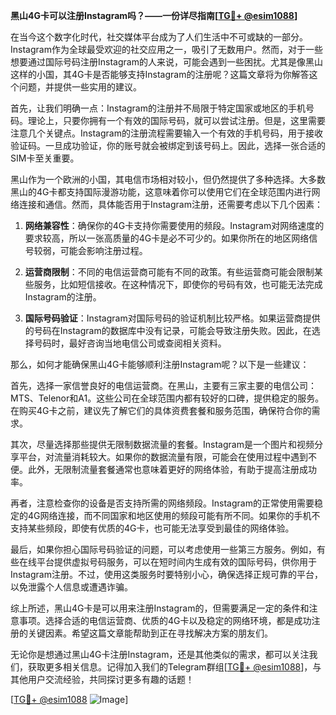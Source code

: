 **黑山4G卡可以注册Instagram吗？——一份详尽指南[[TG💪+ @esim1088](https://t.me/s/esim1088)]**

在当今这个数字化时代，社交媒体平台成为了人们生活中不可或缺的一部分。Instagram作为全球最受欢迎的社交应用之一，吸引了无数用户。然而，对于一些想要通过国际号码注册Instagram的人来说，可能会遇到一些困扰。尤其是像黑山这样的小国，其4G卡是否能够支持Instagram的注册呢？这篇文章将为你解答这个问题，并提供一些实用的建议。

首先，让我们明确一点：Instagram的注册并不局限于特定国家或地区的手机号码。理论上，只要你拥有一个有效的国际号码，就可以尝试注册。但是，这里需要注意几个关键点。Instagram的注册流程需要输入一个有效的手机号码，用于接收验证码。一旦成功验证，你的账号就会被绑定到该号码上。因此，选择一张合适的SIM卡至关重要。

黑山作为一个欧洲的小国，其电信市场相对较小，但仍然提供了多种选择。大多数黑山的4G卡都支持国际漫游功能，这意味着你可以使用它们在全球范围内进行网络连接和通信。然而，具体能否用于Instagram注册，还需要考虑以下几个因素：

1. **网络兼容性**：确保你的4G卡支持你需要使用的频段。Instagram对网络速度的要求较高，所以一张高质量的4G卡是必不可少的。如果你所在的地区网络信号较弱，可能会影响注册过程。

2. **运营商限制**：不同的电信运营商可能有不同的政策。有些运营商可能会限制某些服务，比如短信接收。在这种情况下，即使你的号码有效，也可能无法完成Instagram的注册。

3. **国际号码验证**：Instagram对国际号码的验证机制比较严格。如果运营商提供的号码在Instagram的数据库中没有记录，可能会导致注册失败。因此，在选择号码时，最好咨询当地电信公司或查阅相关资料。

那么，如何才能确保黑山4G卡能够顺利注册Instagram呢？以下是一些建议：

首先，选择一家信誉良好的电信运营商。在黑山，主要有三家主要的电信公司：MTS、Telenor和A1。这些公司在全球范围内都有较好的口碑，提供稳定的服务。在购买4G卡之前，建议先了解它们的具体资费套餐和服务范围，确保符合你的需求。

其次，尽量选择那些提供无限制数据流量的套餐。Instagram是一个图片和视频分享平台，对流量消耗较大。如果你的数据流量有限，可能会在使用过程中遇到不便。此外，无限制流量套餐通常也意味着更好的网络体验，有助于提高注册成功率。

再者，注意检查你的设备是否支持所需的网络频段。Instagram的正常使用需要稳定的4G网络连接，而不同国家和地区使用的频段可能有所不同。如果你的手机不支持某些频段，即使有优质的4G卡，也可能无法享受到最佳的网络体验。

最后，如果你担心国际号码验证的问题，可以考虑使用一些第三方服务。例如，有些在线平台提供虚拟号码服务，可以在短时间内生成有效的国际号码，供你用于Instagram注册。不过，使用这类服务时要特别小心，确保选择正规可靠的平台，以免泄露个人信息或遭遇诈骗。

综上所述，黑山4G卡是可以用来注册Instagram的，但需要满足一定的条件和注意事项。选择合适的电信运营商、优质的4G卡以及稳定的网络环境，都是成功注册的关键因素。希望这篇文章能帮助到正在寻找解决方案的朋友们。

无论你是想通过黑山4G卡注册Instagram，还是其他类似的需求，都可以关注我们，获取更多相关信息。记得加入我们的Telegram群组[[TG💪+ @esim1088](https://t.me/s/esim1088)]，与其他用户交流经验，共同探讨更多有趣的话题！

[[TG💪+ @esim1088](https://t.me/s/esim1088) ![Image](https://i.postimg.cc/4NQfJmqS/Snipaste-2025-05-13-00-14-12.png)]